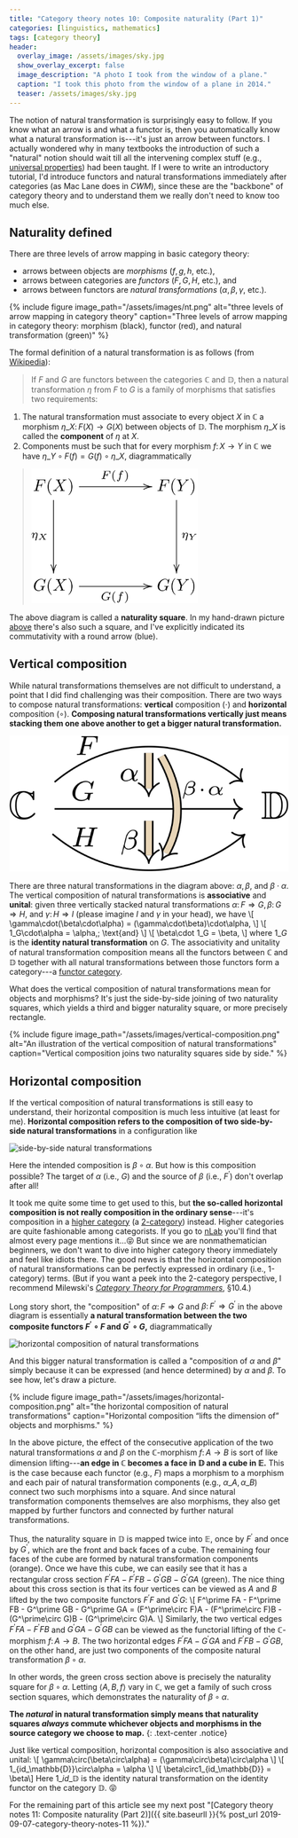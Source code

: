 ```yaml
---
title: "Category theory notes 10: Composite naturality (Part 1)"
categories: [linguistics, mathematics]
tags: [category theory]
header:
  overlay_image: /assets/images/sky.jpg
  show_overlay_excerpt: false
  image_description: "A photo I took from the window of a plane."
  caption: "I took this photo from the window of a plane in 2014."
  teaser: /assets/images/sky.jpg
---
```


The notion of natural transformation is surprisingly easy to follow. If you know what an arrow is and what a functor is, then you automatically know what a natural transformation is---it's just an arrow between functors. I actually wondered why in many textbooks the introduction of such a "natural" notion should wait till all the intervening complex stuff (e.g., [universal properties](https://en.wikipedia.org/wiki/Universal_property)) had been taught. If I were to write an introductory tutorial, I'd introduce functors and natural transformations immediately after categories (as Mac Lane does in _CWM_), since these are the "backbone" of category theory and to understand them we really don't need to know too much else.

## Naturality defined
There are three levels of arrow mapping in basic category theory:
- arrows between objects are _morphisms_ ($f, g, h,$ etc.),
- arrows between categories are _functors_ ($F, G, H,$ etc.), and
- arrows between functors are _natural transformations_ ($\alpha, \beta, \gamma,$ etc.).<a id="nt"></a>

{% include figure image_path="/assets/images/nt.png" alt="three levels of arrow mapping in category theory" caption="Three levels of arrow mapping in category theory: morphism (black), functor (red), and natural transformation (green)" %}

The formal definition of a natural transformation is as follows (from [Wikipedia](https://en.wikipedia.org/wiki/Natural_transformation#Definition)):
>If $F$ and $G$ are functors between the categories $\mathbb{C}$ and $\mathbb{D},$ then a natural transformation $\eta$ from $F$ to $G$ is a family of morphisms that satisfies two requirements:<br>
1. The natural transformation must associate to every object $X$ in $\mathbb{C}$ a morphism $\eta\_X\colon F(X)\rightarrow G(X)$ between objects of $\mathbb{D}.$ The morphism $\eta\_X$ is called the **component** of $\eta$ at $X.$
2. Components must be such that for every morphism $f\colon X\rightarrow Y$ in $\mathbb{C}$ we have $\eta\_Y\circ F(f) = G(f)\circ\eta\_X,$ diagrammatically
>
>    <img src="/assets/images/naturality.png" alt="naturality square" width="300"/>

The above diagram is called a **naturality square**. In my hand-drawn picture <a href="#nt">above</a> there's also such a square, and I've explicitly indicated its commutativity with a round arrow (blue).

## Vertical composition
While natural transformations themselves are not difficult to understand, a point that I did find challenging was their composition. There are two ways to compose natural transformations: **vertical** composition ($\cdot$) and **horizontal** composition ($\circ$). **Composing natural transformations vertically just means stacking them one above another to get a bigger natural transformation.**

![vertical stacking of natural transformations](/assets/images/nt-stack.svg)

There are three natural transformations in the diagram above: $\alpha, \beta,$ and $\beta\cdot\alpha.$ The vertical composition of natural transformations is **associative** and **unital**: given three vertically stacked natural transformations $\alpha\colon F\Rightarrow G, \beta\colon G\Rightarrow H,$ and $\gamma\colon H\Rightarrow I$ (please imagine $I$ and $\gamma$ in your head), we have
\\[ \gamma\cdot(\beta\cdot\alpha) = (\gamma\cdot\beta)\cdot\alpha, \\]
\\[ 1\_G\cdot\alpha = \alpha,\; \text{and} \\]
\\[ \beta\cdot 1\_G = \beta, \\]
where $1\_G$ is the **identity natural transformation** on $G.$ The associativity and unitality of natural transformation composition means all the functors between $\mathbb{C}$ and $\mathbb{D}$ together with all natural transformations between those functors form a category---a [functor category](https://en.wikipedia.org/wiki/Functor_category).

What does the vertical composition of natural transformations mean for objects and morphisms? It's just the side-by-side joining of two naturality squares, which yields a third and bigger naturality square, or more precisely rectangle.

{% include figure image_path="/assets/images/vertical-composition.png" alt="An illustration of the vertical composition of natural transformations" caption="Vertical composition joins two naturality squares side by side." %}
<a id="horizontal"></a>

## Horizontal composition
If the vertical composition of natural transformations is still easy to understand, their horizontal composition is much less intuitive (at least for me). **Horizontal composition refers to the composition of two side-by-side natural transformations** in a configuration like

![side-by-side natural transformations](/assets/images/nt-side-by-side.svg)

Here the intended composition is $\beta\circ\alpha.$ But how is this composition possible? The target of $\alpha$ (i.e., $G$) and the source of $\beta$ (i.e., $F^\prime$) don't overlap after all!

It took me quite some time to get used to this, but **the so-called horizontal composition is not really composition in the ordinary sense**---it's composition in a [higher category](https://ncatlab.org/nlab/show/higher+category+theory) (a [2-category](https://ncatlab.org/nlab/show/2-category)) instead. Higher categories are quite fashionable among categorists. If you go to [nLab](https://ncatlab.org/nlab/show/HomePage) you'll find that almost every page mentions it...😝 But since we are nonmathematician beginners, we don't want to dive into higher category theory immediately and feel like idiots there. The good news is that the horizontal composition of natural transformations can be perfectly expressed in ordinary (i.e., 1-category) terms. (But if you want a peek into the 2-category perspective, I recommend Milewski's [_Category Theory for Programmers_](https://books.google.co.uk/books?id=5F86vgEACAAJ&source=gbs_book_other_versions), §10.4.)

Long story short, the "composition" of $\alpha\colon F\Rightarrow G$ and $\beta\colon F^\prime\Rightarrow G^\prime$ in the above diagram is essentially **a natural transformation between the two composite functors $F^\prime\circ F$ and $G^\prime\circ G,$** diagrammatically

![horizontal composition of natural transformations](/assets/images/nt-horizontal-simple.svg)

And this bigger natural transformation is called a "composition of $\alpha$ and $\beta$" simply because it can be expressed (and hence determined) by $\alpha$ and $\beta.$ To see how, let's draw a picture.

{% include figure image_path="/assets/images/horizontal-composition.png" alt="the horizontal composition of natural transformations" caption="Horizontal composition &#8220;lifts the dimension of&#8221; objects and morphisms." %}

In the above picture, the effect of the consecutive application of the two natural transformations $\alpha$ and $\beta$ on the $\mathbb{C}$-morphism $f\colon A\rightarrow B$ is sort of like dimension lifting---**an edge in $\mathbb{C}$ becomes a face in $\mathbb{D}$ and a cube in $\mathbb{E}.$** This is the case because each functor (e.g., $F$) maps a morphism to a morphism and each pair of natural transformation components (e.g., $\alpha\_A,\alpha\_B$) connect two such morphisms into a square. And since natural transformation components themselves are also morphisms, they also get mapped by further functors and connected by further natural transformations.

Thus, the naturality square in $\mathbb{D}$ is mapped twice into $\mathbb{E},$ once by $F^\prime$ and once by $G^\prime,$ which are the front and back faces of a cube. The remaining four faces of the cube are formed by natural transformation components (orange). Once we have this cube, we can easily see that it has a rectangular cross section $F^\prime FA - F^\prime FB - G^\prime GB - G^\prime GA$ (green). The nice thing about this cross section is that its four vertices can be viewed as $A$ and $B$ lifted by the two composite functors $F^\prime F$ and $G^\prime G$:
\\[ F^\prime FA - F^\prime FB - G^\prime GB - G^\prime GA = (F^\prime\circ F)A - (F^\prime\circ F)B - (G^\prime\circ G)B - (G^\prime\circ G)A. \\]
Similarly, the two vertical edges $F^\prime FA - F^\prime FB$ and $G^\prime GA - G^\prime GB$ can be viewed as the functorial lifting of the $\mathbb{C}$-morphism $f\colon A\rightarrow B.$ The two horizontal edges $F^\prime FA - G^\prime GA$ and $F^\prime FB - G^\prime GB,$ on the other hand, are just two components of the composite natural transformation $\beta\circ\alpha.$

In other words, the green cross section above is precisely the naturality square for $\beta\circ\alpha.$ Letting $\langle A,B,f\rangle$ vary in $\mathbb{C},$ we get a family of such cross section squares, which demonstrates the naturality of $\beta\circ\alpha.$

**The _natural_ in natural transformation simply means that naturality squares _always_ commute whichever objects and morphisms in the source category we choose to map.**
{: .text-center .notice}

Just like vertical composition, horizontal composition is also associative and unital:
\\[ \gamma\circ(\beta\circ\alpha) = (\gamma\circ\beta)\circ\alpha \\]
\\[ 1\_{id\_\mathbb{D}}\circ\alpha = \alpha \\]
\\[ \beta\circ1\_{id\_\mathbb{D}} = \beta\\]
Here $1\_{id\_\mathbb{D}}$ is the identity natural transformation on the identity functor on the category $\mathbb{D}.$ 😝

For the remaining part of this article see my next post "[Category theory notes 11: Composite naturality (Part 2)]({{ site.baseurll }}{% post_url 2019-09-07-category-theory-notes-11 %})."
